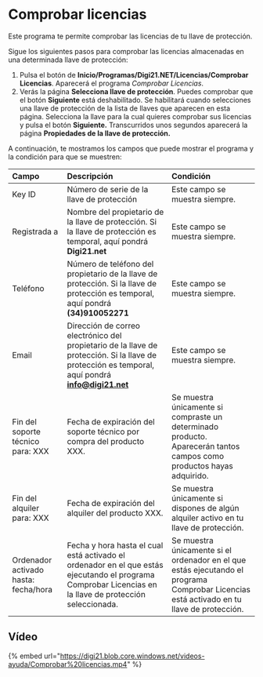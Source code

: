 # Comprobar licencias

Este programa te permite comprobar las licencias de tu llave de protección.

Sigue los siguientes pasos para comprobar las licencias almacenadas en una determinada llave de protección:

1. Pulsa el botón de **Inicio/Programas/Digi21.NET/Licencias/Comprobar Licencias**. Aparecerá el programa _Comprobar Licencias_.
2. Verás la página **Selecciona llave de protección**. Puedes comprobar que el botón **Siguiente** está deshabilitado. Se habilitará cuando selecciones una llave de protección de la lista de llaves que aparecen en esta página. Selecciona la llave para la cual quieres comprobar sus licencias y pulsa el botón **Siguiente.** Transcurridos unos segundos aparecerá la página **Propiedades de la llave de protección.**

A continuación, te mostramos los campos que puede mostrar el programa y la condición para que se muestren:

| Campo | Descripción | Condición |
| :--- | :--- | :--- |
| Key ID | Número de serie de la llave de protección | Este campo se muestra siempre. |
| Registrada a | Nombre del propietario de la llave de protección. Si la llave de protección es temporal, aquí pondrá **Digi21.net** | Este campo se muestra siempre. |
| Teléfono | Número de teléfono del propietario de la llave de protección. Si la llave de protección es temporal, aquí pondrá **\(34\)910052271** | Este campo se muestra siempre. |
| Email | Dirección de correo electrónico del propietario de la llave de protección. Si la llave de protección es temporal, aquí pondrá **info@digi21.net** | Este campo se muestra siempre. |
| Fin del soporte técnico para: XXX | Fecha de expiración del soporte técnico por compra del producto XXX. | Se muestra únicamente si compraste un determinado producto. Aparecerán tantos campos como productos hayas adquirido. |
| Fin del alquiler para: XXX | Fecha de expiración del alquiler del producto XXX. | Se muestra únicamente si dispones de algún alquiler activo en tu llave de protección. |
| Ordenador activado hasta: fecha/hora | Fecha y hora hasta el cual está activado el ordenador en el que estás ejecutando el programa Comprobar Licencias en la llave de protección seleccionada. | Se muestra únicamente si el ordenador en el que estás ejecutando el programa Comprobar Licencias está activado en tu llave de protección. |

## Vídeo

{% embed url="https://digi21.blob.core.windows.net/videos-ayuda/Comprobar%20licencias.mp4" %}



